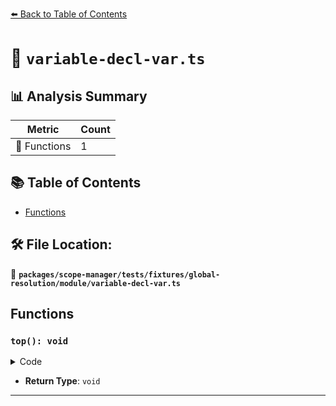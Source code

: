[⬅️ Back to Table of Contents](../../../../../../index.md)

# 📄 `variable-decl-var.ts`

## 📊 Analysis Summary

| Metric | Count |
|--------|-------|
| 🔧 Functions | 1 |

## 📚 Table of Contents

- [Functions](#functions)

## 🛠️ File Location:
📂 **`packages/scope-manager/tests/fixtures/global-resolution/module/variable-decl-var.ts`**

## Functions

### `top(): void`

<details><summary>Code</summary>

```ts
() => {}
```
</details>

- **Return Type**: `void`

---